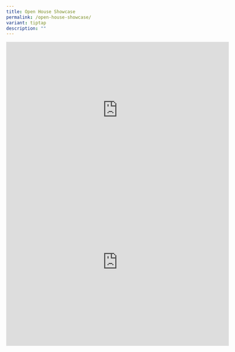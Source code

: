 ```yaml
---
title: Open House Showcase
permalink: /open-house-showcase/
variant: tiptap
description: ""
---
```

<div class="iframe-wrapper">
<iframe height="366" width="600" allowfullscreen="true" frameborder="0" src="https://docs.google.com/presentation/d/e/2PACX-1vSQmV4c9mv4gwnBrDAOdgzDMgvj9FGTAQumYlvA3DCFrBv2kEJo7gajfSyn-m-d6iOc44AwchFNPrdK/embed?start=false&amp;loop=false&amp;delayms=3000"></iframe>
</div>
<div class="iframe-wrapper">
<iframe height="452" width="600" allowfullscreen="true" frameborder="0" src="https://docs.google.com/presentation/d/e/2PACX-1vQxmtYqyAQ_zIlhr8TJ1ZfSxmPlPPiyGnx7cUy8m4huOuguvx3VBBTcZP2Et_Cm_g/embed?start=false&amp;loop=false&amp;delayms=3000"></iframe>
</div>
<p></p>